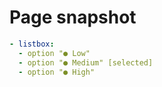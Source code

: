 # Page snapshot

```yaml
- listbox:
  - option "● Low"
  - option "● Medium" [selected]
  - option "● High"
```